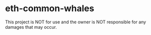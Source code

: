# eth-common-whales
This project is NOT for use and the owner is NOT responsible for any damages that may occur.
